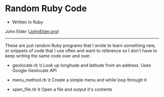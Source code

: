 Random Ruby Code
========================================================


- Written in Ruby


John Elder ([JohnElder.org](http://JohnElder.org))
  
--------------------------------------------------------

These are just random Ruby programs that I wrote to 
learn something new, or snippets of code that I 
use often and want to reference so I don't have to
keep writing the same code over and over.

- geolocate.rb  \t Look up longitude and latitude from an address. Uses Google Geolocate API

- menu_method.rb \t Create a simple menu and while loop through it

- open_file.rb  \t Open a file and output it's contents